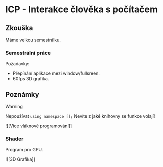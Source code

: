 # ICP - Interakce člověka s počítačem

## Zkouška
Máme velkou semestrálku.

### Semestrální práce
Požadavky:
- Přepínání aplikace mezi window/fullsreen.
- 60fps 3D grafika. 

## Poznámky

> [!warning] 
> Nepoužívat `using namespace [];`
> Nevíte z jaké knihovny se funkce volají!

![[Více vláknové programování]]
### Shader
Program pro GPU.

![[3D Grafika]]

